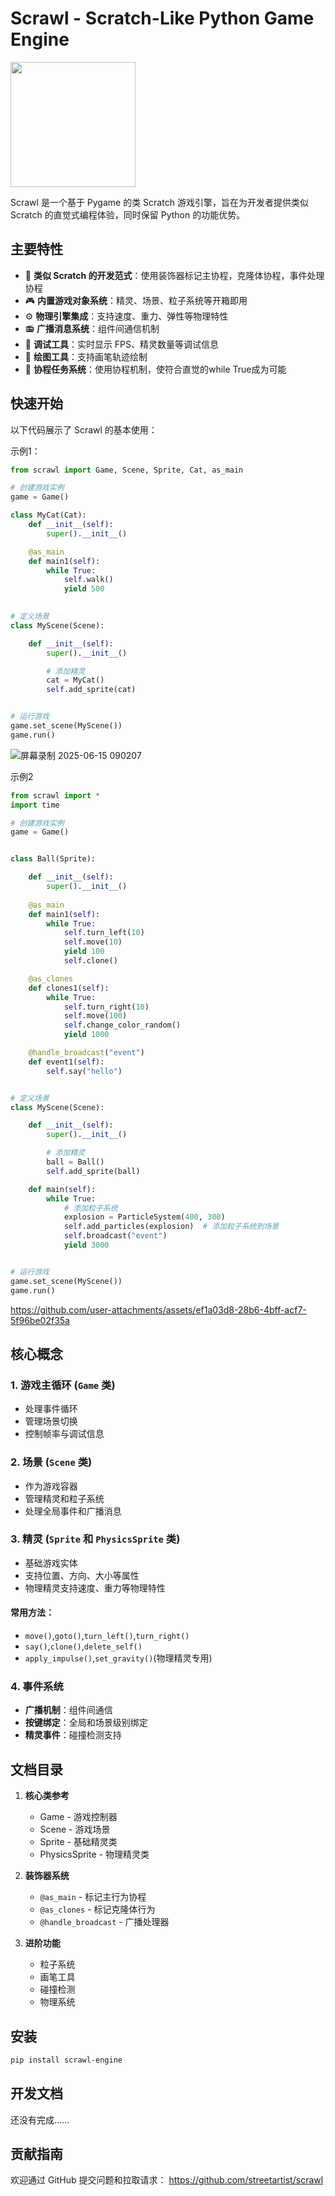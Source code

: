 # Scrawl - Scratch-Like Python Game Engine

<img src="https://github.com/user-attachments/assets/f3e9e30b-7132-47e6-abd5-c39332a920be" width="200" />

Scrawl 是一个基于 Pygame 的类 Scratch 游戏引擎，旨在为开发者提供类似 Scratch 的直觉式编程体验，同时保留 Python 的功能优势。

## 主要特性

- 🧩 **类似 Scratch 的开发范式**：使用装饰器标记主协程，克隆体协程，事件处理协程
- 🎮 **内置游戏对象系统**：精灵、场景、粒子系统等开箱即用
- ⚙️ **物理引擎集成**：支持速度、重力、弹性等物理特性
- 📻 **广播消息系统**：组件间通信机制
- 🔧 **调试工具**：实时显示 FPS、精灵数量等调试信息
- 🎨 **绘图工具**：支持画笔轨迹绘制
- 🚀 **协程任务系统**：使用协程机制，使符合直觉的while True成为可能

## 快速开始

以下代码展示了 Scrawl 的基本使用：

示例1：

```python
from scrawl import Game, Scene, Sprite, Cat, as_main

# 创建游戏实例
game = Game()

class MyCat(Cat):
    def __init__(self):
        super().__init__()

    @as_main
    def main1(self):
        while True:
            self.walk()
            yield 500
            

# 定义场景
class MyScene(Scene):

    def __init__(self):
        super().__init__()

        # 添加精灵
        cat = MyCat()
        self.add_sprite(cat)


# 运行游戏
game.set_scene(MyScene())
game.run()
```
![屏幕录制 2025-06-15 090207](https://github.com/user-attachments/assets/2842db4a-147a-466e-ad69-4d74c24ba4b4)

示例2

```python
from scrawl import *
import time

# 创建游戏实例
game = Game()


class Ball(Sprite):

    def __init__(self):
        super().__init__()
        
    @as_main
    def main1(self):
        while True:
            self.turn_left(10)
            self.move(10)
            yield 100
            self.clone()

    @as_clones  
    def clones1(self):
        while True:
            self.turn_right(10)
            self.move(100)
            self.change_color_random()
            yield 1000

    @handle_broadcast("event")
    def event1(self):
        self.say("hello")


# 定义场景
class MyScene(Scene):

    def __init__(self):
        super().__init__()

        # 添加精灵
        ball = Ball()
        self.add_sprite(ball)

    def main(self):
        while True:
            # 添加粒子系统
            explosion = ParticleSystem(400, 300)
            self.add_particles(explosion)  # 添加粒子系统到场景
            self.broadcast("event")
            yield 3000


# 运行游戏
game.set_scene(MyScene())
game.run()
```

https://github.com/user-attachments/assets/ef1a03d8-28b6-4bff-acf7-5f96be02f35a

## 核心概念

### 1. 游戏主循环 (`Game` 类)
- 处理事件循环
- 管理场景切换
- 控制帧率与调试信息

### 2. 场景 (`Scene` 类)
- 作为游戏容器
- 管理精灵和粒子系统
- 处理全局事件和广播消息

### 3. 精灵 (`Sprite` 和 `PhysicsSprite` 类)
- 基础游戏实体
- 支持位置、方向、大小等属性
- 物理精灵支持速度、重力等物理特性

#### 常用方法：
- `move()`,`goto()`,`turn_left()`,`turn_right()`
- `say()`,`clone()`,`delete_self()`
- `apply_impulse()`,`set_gravity()`(物理精灵专用)

### 4. 事件系统
- **广播机制**：组件间通信
- **按键绑定**：全局和场景级别绑定
- **精灵事件**：碰撞检测支持

## 文档目录

1. **核心类参考**
   - Game - 游戏控制器
   - Scene - 游戏场景
   - Sprite - 基础精灵类
   - PhysicsSprite - 物理精灵类

2. **装饰器系统**
   - `@as_main` - 标记主行为协程
   - `@as_clones` - 标记克隆体行为
   - `@handle_broadcast` - 广播处理器

3. **进阶功能**
   - 粒子系统
   - 画笔工具
   - 碰撞检测
   - 物理系统

## 安装

```bash
pip install scrawl-engine
```

## 开发文档

还没有完成……

## 贡献指南

欢迎通过 GitHub 提交问题和拉取请求：
https://github.com/streetartist/scrawl
